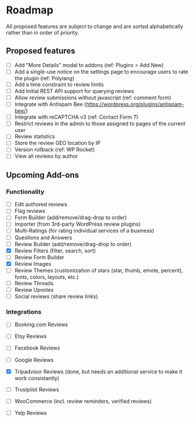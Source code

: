 # Roadmap

All proposed features are subject to change and are sorted alphabetically rather than in order of priority.

## Proposed features

- [ ] Add "More Details" modal to addons (ref: Plugins > Add New)
- [ ] Add a single-use notice on the settings page to encourage users to rate the plugin (ref: Polylang)
- [ ] Add a time constraint to review limits
- [ ] Add Initial REST API support for querying reviews
- [ ] Allow review submissions without javascript (ref: comment form)
- [ ] Integrate with Antispam Bee (https://wordpress.org/plugins/antispam-bee/)
- [ ] Integrate with reCAPTCHA v3 (ref: Contact Form 7)
- [ ] Restrict reviews in the admin to those assigned to pages of the current user
- [ ] Review statistics
- [ ] Store the review GEO location by IP
- [ ] Version rollback (ref: WP Rocket)
- [ ] View all reviews by author

## Upcoming Add-ons

### Functionality

- [ ] Edit authored reviews
- [ ] Flag reviews
- [ ] Form Builder (add/remove/drag-drop to order)
- [ ] Importer (from 3rd-party WordPress review plugins)
- [ ] Multi-Ratings (for rating individual services of a business)
- [ ] Questions and Answers
- [ ] Review Builder (add/remove/drag-drop to order)
- [x] Review Filters (filter, search, sort)
- [ ] Review Form Builder
- [x] Review Images
- [ ] Review Themes (customization of stars (star, thumb, emote, percent), fonts, colors, layouts, etc.)
- [ ] Review Threads
- [ ] Review Upvotes
- [ ] Social reviews (share review links)

### Integrations

- [ ] Booking.com Reviews
- [ ] Etsy Reviews
- [ ] Facebook Reviews
- [ ] Google Reviews
- [x] Tripadvisor Reviews (done, but needs an additional service to make it work consistantly)
- [ ] Trustpilot Reviews
- [ ] WooCommerce (incl. review reminders, verified reviews)
- [ ] Yelp Reviews

